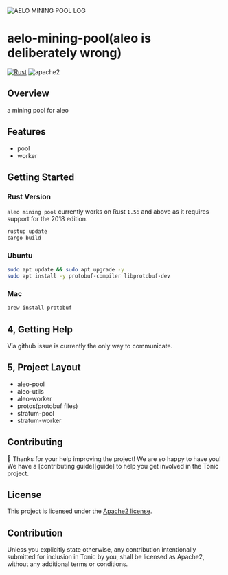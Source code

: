 ![AELO MINING POOL LOG](https://user-images.githubusercontent.com/31732456/202860434-d56edd97-d75a-4dde-a15b-178992a47cb8.png)

# aelo-mining-pool(aleo is deliberately wrong)
[![Rust](https://github.com/harodggg/aelo-mining-pool/actions/workflows/rust.yml/badge.svg?branch=main)](https://github.com/harodggg/aelo-mining-pool/actions/workflows/rust.yml)
![apache2](https://img.shields.io/hexpm/l/plug?logo=ALEO-MINING-POOL)

## Overview
a mining pool for aleo

## Features
- pool 
- worker


## Getting Started

### Rust Version

`aleo mining pool` currently works on Rust `1.56` and above as it requires support for the 2018 edition.

```bash
rustup update
cargo build
```

### Ubuntu
```bash
sudo apt update && sudo apt upgrade -y
sudo apt install -y protobuf-compiler libprotobuf-dev
```
### Mac
```bash
brew install protobuf
```
## 4, Getting Help
Via github issue is currently the only way to communicate.

## 5, Project Layout
- aleo-pool
- aleo-utils
- aleo-worker
- protos(protobuf files)
- stratum-pool
- stratum-worker

## Contributing
:balloon: Thanks for your help improving the project! We are so happy to have
you! We have a [contributing guide][guide] to help you get involved in the Tonic
project.

## License
This project is licensed under the [Apache2 license](LICENSE).

## Contribution
Unless you explicitly state otherwise, any contribution intentionally submitted
for inclusion in Tonic by you, shall be licensed as Apache2, without any additional
terms or conditions.
